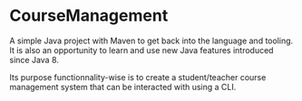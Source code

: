 # CourseManagement
A simple Java project with Maven to get back into the language and tooling.
It is also an opportunity to learn and use new Java features introduced since Java 8.

Its purpose functionnality-wise is to create a student/teacher course management system that can be interacted with using a CLI.
